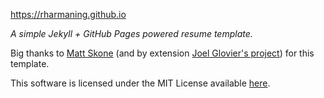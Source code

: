
https://rharmaning.github.io

*A simple Jekyll + GitHub Pages powered resume template.*

Big thanks to [Matt Skone](https://github.com/mattskone) (and by extension [Joel Glovier's project](https://github.com/jglovier/resume-template)) for this template.


This software is licensed under the MIT License available [here](LICENSE).
